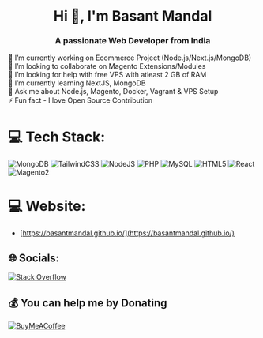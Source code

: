 <h1 align="center">Hi 👋, I'm Basant Mandal</h1>
<h3 align="center">A passionate Web Developer from India</h3>

🔭 I’m currently working on Ecommerce Project (Node.js/Next.js/MongoDB)
<br>👯 I’m looking to collaborate on Magento Extensions/Modules
<br>🤝 I’m looking for help with free VPS with atleast 2 GB of RAM
<br>🌱 I’m currently learning NextJS, MongoDB
<br>💬 Ask me about Node.js, Magento, Docker, Vagrant & VPS Setup
<br>⚡ Fun fact - I love Open Source Contribution

# 💻 Tech Stack:
![MongoDB](https://img.shields.io/badge/MongoDB-%234ea94b.svg?style=flat&logo=mongodb&logoColor=white) ![TailwindCSS](https://img.shields.io/badge/Tailwindcss-%2338B2AC.svg?style=flat&logo=tailwind-css&logoColor=white) ![NodeJS](https://img.shields.io/badge/Node.js-6DA55F?style=flat&logo=node.js&logoColor=white) ![PHP](https://img.shields.io/badge/Php-%23777BB4.svg?style=flat&logo=php&logoColor=white) ![MySQL](https://img.shields.io/badge/MySQL-%2300000f.svg?style=flat&logo=mysql&logoColor=white) ![HTML5](https://img.shields.io/badge/html5-%23E34F26.svg?style=flat&logo=html5&logoColor=white) ![React](https://img.shields.io/badge/React-%2320232a.svg?style=flat&logo=react&logoColor=%2361DAFB) ![Magento2](https://img.shields.io/badge/Magento-black?logo=magento)

# 💻 Website:
- [https://basantmandal.github.io/](https://basantmandal.github.io/)


## 🌐 Socials:
[![Stack Overflow](https://img.shields.io/badge/-Stackoverflow-FE7A16?logo=stack-overflow&logoColor=white)](https://stackoverflow.com/users/7602650/basant-mandal) 

## 💰 You can help me by Donating
[![BuyMeACoffee](https://img.shields.io/badge/Buy%20Me%20a%20Coffee-ffdd00?style=for-the-badge&logo=buy-me-a-coffee&logoColor=black)](https://buymeacoffee.com/basantmandal) 
